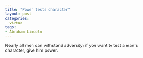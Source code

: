```yaml
---
title: "Power tests character"
layout: post
categories:
- virtue
tags:
- Abraham Lincoln
---
```


Nearly all men can withstand adversity; if you want to test a man's character, give him power.